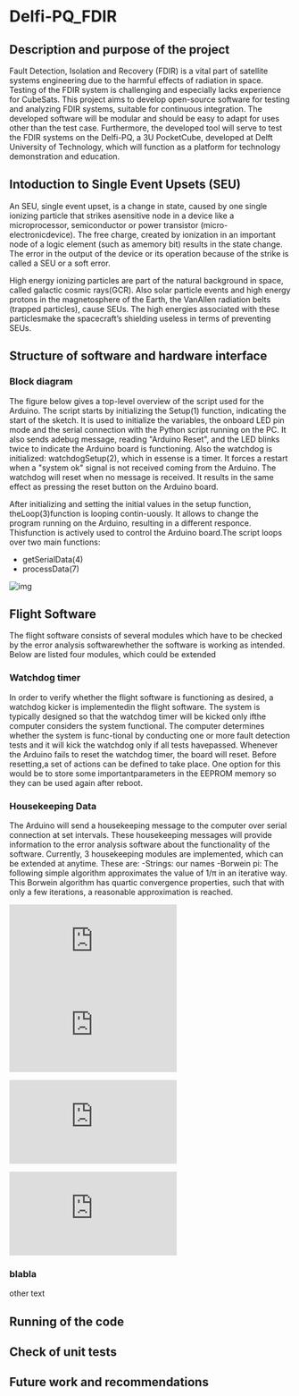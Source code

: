 # Delfi-PQ_FDIR

## Description and purpose of the project
Fault Detection, Isolation and Recovery (FDIR) is a vital part of satellite systems engineering due to the harmful effects of radiation in space. Testing of the FDIR system is challenging and especially lacks experience for CubeSats. This project aims to develop open-source software for testing and analyzing FDIR systems, suitable for continuous integration. The developed software will be modular and should be easy to adapt for uses other than the test case. Furthermore, the developed tool will serve to test the FDIR systems on the Delfi-PQ, a 3U PocketCube, developed at Delft University of Technology, which will function as a platform for technology demonstration and education. 

## Intoduction to Single Event Upsets (SEU)
An SEU, single event upset, is a change in state, caused by one single ionizing particle that strikes asensitive node in a device like a microprocessor, semiconductor or power transistor (micro-electronicdevice). The free charge, created by ionization in an important node of a logic element (such as amemory bit) results in the state change. The error in the output of the device or its operation because of the strike is called a SEU or a soft error.

High energy ionizing particles are part of the natural background in space, called galactic cosmic rays(GCR). Also solar particle events and high energy protons in the magnetosphere of the Earth, the VanAllen radiation belts (trapped particles), cause SEUs. The high energies associated with these particlesmake the spacecraft’s shielding useless in terms of preventing SEUs.

## Structure of software and hardware interface



### Block diagram

The figure below gives a top-level overview of the script used for the Arduino.  The script starts by initializing the Setup(1) function, indicating the start of the sketch. It is used to initialize the variables, the onboard LED pin mode and the serial connection with the Python script running on the PC. It also sends adebug message, reading "Arduino Reset", and the LED blinks twice to indicate the Arduino board is functioning.  Also the watchdog is initialized: watchdogSetup(2), which in essense is a timer.  It forces a restart when a "system ok" signal is not received coming from the Arduino.  The watchdog will reset when no message is received. It results in the same effect as pressing the reset button on the Arduino board.

After initializing and setting the initial values in the setup function, theLoop(3)function is looping contin-uously.  It allows to change the program running on the Arduino, resulting in a different responce.  Thisfunction is actively used to control the Arduino board.The script loops over two main functions:

- getSerialData(4)
- processData(7)

![img](https://i.imgur.com/3O0UwtN.png)



## Flight Software
The flight software consists of several modules which have to be checked by the error analysis softwarewhether the software is working as intended. Below are listed four modules, which could be extended

### Watchdog timer
In order to verify whether the flight software is functioning as desired, a watchdog kicker is implementedin the flight software. The system is typically designed so that the watchdog timer will be kicked only ifthe computer considers the system functional.  The computer determines whether the system is func-tional by conducting one or more fault detection tests and it will kick the watchdog only if all tests havepassed. Whenever the Arduino fails to reset the watchdog timer, the board will reset. Before resetting,a set of actions can be defined to take place.  One option for this would be to store some importantparameters in the EEPROM memory so they can be used again after reboot.

### Housekeeping Data
The Arduino will send a housekeeping message to the computer over serial connection at set intervals. These housekeeping messages will provide information to the error analysis software about the functionality of the software.  Currently, 3 housekeeping modules are implemented, which can be extended at anytime. These are:
-Strings: our names
-Borwein pi: The following simple algorithm approximates the value of 1/π in an iterative way. This Borwein algorithm has quartic convergence properties, such that with only a few iterations, a reasonable approximation is reached.

![img](http://latex.codecogs.com/svg.latex?y_0+%3D%5Csqrt%7B2%7D-1)
![img](http://latex.codecogs.com/svg.latex?a_0+%3D2%28%5Csqrt%7B2%7D-1%29%5E2)

![img](http://latex.codecogs.com/svg.latex?y_%7Bk%2B1%7D+%3D+%5Cfrac%7B1-%281-y_k%5E4%29%5E%7B1%2F4%7D%7D%7B1-%281%2By_k%5E4%29%5E%7B1%2F4%7D%7D)

![img](http://latex.codecogs.com/svg.latex?a_%7Bk%2B1%7D+%26%3D+a_k%281%2By_%7Bk%2B1%7D%29%5E4-2%5E%7B2k%2B3%7Dy_%7Bk%2B1%7D%281%2By_%7Bk%2B1%7D%2By_%7Bk%2B1%7D%5E2%29)
### blabla
other text
## Running of the code

## Check of unit tests

## Future work and recommendations
